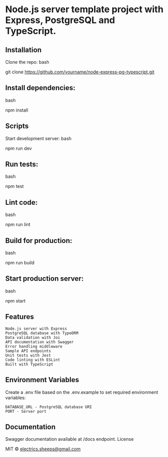 # Node.js server template project with Express, PostgreSQL and TypeScript.
## Installation

Clone the repo:
bash

git clone https://github.com/yourname/node-express-pg-typescript.git

## Install dependencies:
bash

npm install

## Scripts

Start development server:
bash

npm run dev

## Run tests:
bash

npm test

## Lint code:
bash

npm run lint

## Build for production:
bash

npm run build

## Start production server:
bash

npm start

## Features

    Node.js server with Express
    PostgreSQL database with TypeORM
    Data validation with Joi
    API documentation with Swagger
    Error handling middleware
    Sample API endpoints
    Unit tests with Jest
    Code linting with ESLint
    Built with TypeScript

## Environment Variables

Create a .env file based on the .env.example to set required environment variables:

    DATABASE_URL - PostgreSQL database URI
    PORT - Server port

## Documentation

Swagger documentation available at /docs endpoint.
License

MIT © electrics.sheeps@gmail.com
